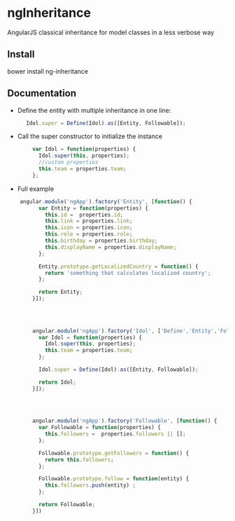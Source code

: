 # ngInheritance
AngularJS classical inheritance for model classes in a less verbose way

## Install

bower install ng-inheritance

## Documentation

- Define the entity with multiple inheritance in one line:
```javascript
      Idol.super = Define(Idol).as([Entity, Followable]);
```
- Call the super constructor to initialize the instance

```javascript      
        var Idol = function(properties) {
          Idol.super(this, properties);
          //custom properties
          this.team = properties.team;
        };
```
        
  - Full example
  
```javascript
    angular.module('ngApp').factory('Entity', [function() {
          var Entity = function(properties) {
            this.id =  properties.id;
            this.link = properties.link;
            this.icon = properties.icon;
            this.role = properties.role;
            this.birthday = properties.birthday;
            this.displayName = properties.displayName;
          };

          Entity.prototype.getLocalizedCountry = function() {
            return 'something that calculates localized country';
          };

          return Entity;
        }]);
      
    

      
        angular.module('ngApp').factory('Idol', ['Define','Entity','Followable',function(Define, Entity, Followable) {
          var Idol = function(properties) {
            Idol.super(this, properties);
            this.team = properties.team;
          };

          Idol.super = Define(Idol).as([Entity, Followable]);

          return Idol;
        }]);
      
    

      
        angular.module('ngApp').factory('Followable', [function() {
          var Followable = function(properties) {
            this.followers =  properties.followers || [];
          };

          Followable.prototype.getFollowers = function() {
            return this.followers;
          };

          Followable.prototype.follow = function(entity) {
            this.followers.push(entity) ;
          };

          return Followable;
        }])
   
```       
